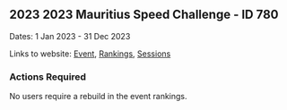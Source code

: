 ## 2023 2023 Mauritius Speed Challenge - ID 780

Dates: 1 Jan 2023 - 31 Dec 2023

Links to website: [Event](https://www.gps-speedsurfing.com/default.aspx?mnu=event&val=780), [Rankings](https://www.gps-speedsurfing.com/default.aspx?mnu=eventranking&val=780), [Sessions](https://www.gps-speedsurfing.com/default.aspx?mnu=eventsessions&val=780)

### Actions Required

No users require a rebuild in the event rankings.

